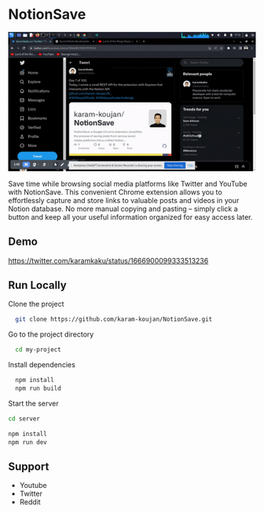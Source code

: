 # NotionSave

![NotionSave Demo Gif](https://github.com/karam-koujan/NotionSave/blob/main/ezgif.com-optimize.gif)

Save time while browsing social media platforms like Twitter and YouTube with NotionSave. This convenient Chrome extension allows you to effortlessly capture and store links to valuable posts and videos in your Notion database. No more manual copying and pasting – simply click a button and keep all your useful information organized for easy access later.

## Demo

https://twitter.com/karamkaku/status/1666900099333513236

## Run Locally

Clone the project

```bash
  git clone https://github.com/karam-koujan/NotionSave.git
```

Go to the project directory

```bash
  cd my-project
```

Install dependencies

```bash
  npm install
  npm run build
```

Start the server

```bash
cd server
```

```bash
npm install
npm run dev
```

## Support

- Youtube
- Twitter
- Reddit
